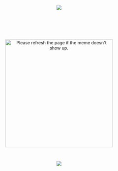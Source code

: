 <!-- ![](https://c.tenor.com/WuOwfnsLcfYAAAAC/star-wars-obi-wan-kenobi.gif)
-->
<p align="center">
 <img src="https://c.tenor.com/WuOwfnsLcfYAAAAC/star-wars-obi-wan-kenobi.gif">
</p>

<br />
<br />


<br />
<br />

<p align="center">
<img width="350" height="350" src='https://random-memer.herokuapp.com/' title="Meme" alt="Please refresh the page if the meme doesn't show up.">
</p>

<br />

<p align="center">
 <img src="https://profile-counter.glitch.me/{PascalShox}/count.svg">
</p>



<!--
**PascalShox/PascalShox** is a ✨ _special_ ✨ repository because its `README.md` (this file) appears on your GitHub profile.

Here are some ideas to get you started:

- 🔭 I’m currently working on ...
- 🌱 I’m currently learning ...
- 👯 I’m looking to collaborate on ...
- 🤔 I’m looking for help with ...
- 💬 Ask me about ...
- 📫 How to reach me: ...
- 😄 Pronouns: ...
- ⚡ Fun fact: ...
-->

